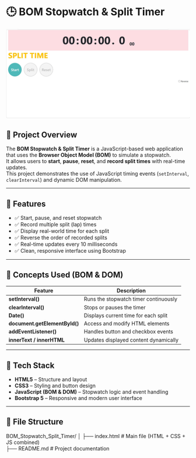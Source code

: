 # 🕒 BOM Stopwatch & Split Timer

![Stopwatch Output](https://github.com/Prajnapunya09/BOM-Stopwatch-and-Split-Timer/blob/main/stopwatch%20output%20img.jpg)

## 📘 Project Overview
The **BOM Stopwatch & Split Timer** is a JavaScript-based web application that uses the **Browser Object Model (BOM)** to simulate a stopwatch.  
It allows users to **start**, **pause**, **reset**, and **record split times** with real-time updates.  
This project demonstrates the use of JavaScript timing events (`setInterval`, `clearInterval`) and dynamic DOM manipulation.

---

## 🚀 Features
- ✅ Start, pause, and reset stopwatch  
- ✅ Record multiple split (lap) times  
- ✅ Display real-world time for each split  
- ✅ Reverse the order of recorded splits  
- ✅ Real-time updates every 10 milliseconds  
- ✅ Clean, responsive interface using Bootstrap  

---

## 🧠 Concepts Used (BOM & DOM)

| Feature | Description |
|----------|-------------|
| **setInterval()** | Runs the stopwatch timer continuously |
| **clearInterval()** | Stops or pauses the timer |
| **Date()** | Displays current time for each split |
| **document.getElementById()** | Access and modify HTML elements |
| **addEventListener()** | Handles button and checkbox events |
| **innerText / innerHTML** | Updates displayed content dynamically |

---

## 🧩 Tech Stack
- **HTML5** – Structure and layout  
- **CSS3** – Styling and button design  
- **JavaScript (BOM & DOM)** – Stopwatch logic and event handling  
- **Bootstrap 5** – Responsive and modern user interface  

---

## 📂 File Structure

BOM_Stopwatch_Split_Timer/
│
├── index.html       # Main file (HTML + CSS + JS combined)  
├── README.md        # Project documentation  
